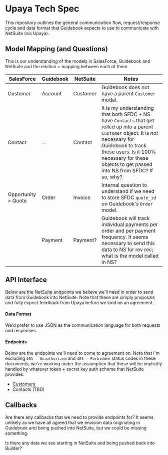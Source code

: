 # Upaya Tech Spec
This repository outlines the general communication flow, request/response cycle and data format that Guidebook expects to use to communicate with NetSuite (via Upaya).

## Model Mapping (and Questions)
This is our understanding of the models in SalesForce, Guidebook and NetSuite and the relation + mapping between each of them.

|SalesForce|Guidebook|NetSuite|Notes|
|----|----|----|----|
|Customer|Account|Customer|Guidebook does not have a parent `Customer` model.|
|Contact| ... |Contact|It is my understanding that both SFDC + NS have `Contacts` that get rolled up into a parent `Customer` object. It is _not_ necessary for Guidebook to track these users. Is it 100% necessary for these objects to get passed into NS from SFDC? If so, why?|
|Opportunity > Quote|Order|Invoice|Internal question to understand if we need to store SFDC `quote_id` on Guidebook's `Order` model.|
||Payment|Payment?|Guidebook will track individual payments per order and per payment frequency. It seems necessary to send this data to NS for rev rec; what is the model called in NS?|

## API Interface
Below are the NetSuite endpoints we believe we'll need in order to send data from Guidebook into NetSuite. Note that these are simply proposals and fully expect feedback from Upaya before we land on an agreement.

#### Data Format
We'd prefer to use JSON as the communication language for both requests and responses.

#### Endpoints
Below are the endpoints we'll need to come to agreement on. Note that I'm excluding `401 - Unauthorized` and `403 - Forbidden` status codes in these documents; we're working under the assumption that those will be implicitly handled by whatever token + secret key auth scheme that NetSuite provides.

* [Customers](customer.md)
* Contacts (TBD)

## Callbacks
Are there any callbacks that we need to provide endpoints for? It seems unlikely as we have all agreed that we envision data originating in Guidebook and being pushed into NetSuite, but we could be missing something.

Is there any data we see starting in NetSuite and being pushed back into Builder?